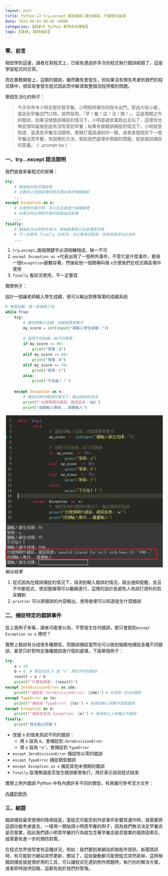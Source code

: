 ```yaml
---
layout: post
title: Python-12-try…except 錯誤捕捉—接住錯誤，不讓程式崩潰
date: 2024-08-04 00:45 +0800
categories: [超新手 Python 教學系列課程]
tags: [基礎, 錯誤捕捉]
---
```

### 零、前言

相信學到這邊，讀者在寫程式上，已經有遇過許多次的程式執行錯誤經驗了，這是學習程式的日常。

而在實務開發上，這類的錯誤，雖然難免會發生，但如果沒有預先考慮到我們的程式碼中，很容易會發生程式因此而中斷導致整個流程停擺的問題。

舉個生活化的例子：

> 今天你命令小明去幫你買早餐，小明按照著你的指令出門，穿過大街小巷，當走到早餐店門口時，突然發現，「早！餐！店！沒！開！」，這是預期之外的錯誤，如果沒做錯誤捕捉的情況下，小明直接放棄跑出去玩了，這樣你也無從得知最後到底有沒有買到早餐；如果有做錯誤捕捉的情況下，小明就會知道，當遇見早餐店沒開時，應開打電話通知你一聲，或者直接跑到下一間早餐店買早餐，有因應的方法，幫助我們處理非預期的問題，就是錯誤捕捉的意義。
{: .prompt-tip }

### 一、try…except 語法說明

我們直接來看程式的架構：

```python
try:
    # 要捕捉的程式碼段落
    # 主要防止這個區塊的程式碼出現非預期錯誤
    ...
except Exception as e:
    # 出現例外事件時，可以在這邊進行後續處理
    # 如果沒有出現例外事件就跳過這區塊
    ...
finally:
    # 無論是否出現例外情況，最後都要執行此區塊程式碼
    # 不一定要有 finally 的寫法，可以看情況使用，但前兩者語法必須有
    ...
```

1. `try…except…`兩個關鍵字必須相輔相成，缺一不可
2. `except Exception as e`代表出現了一個例外事件，不管它是什麼事件，都用一個`Excepttion`變數存著，然後給他一個簡稱叫做 `e`方便我們在程式碼區塊中使用
3. `finally` 看狀況使用，不一定要寫

實際例子：

設計一個讓老師輸入學生成績，便可以輸出對應等第的成績系統

```python
# 無限迴圈，會一直循環下去
while True:
    try:
        # 讓老師輸入成績，成績需要是數字
        my_score = int(input("請輸入學生成績："))
        
        # 按照不同成績，給不同等第
        if my_score >= 90:
            print("等第：A")
        elif my_score >= 80:
            print("等第：B")
        elif my_score >= 70:
            print("等第：C")
        else:
            print("不及格！！")
    
    except Exception as e:
        # 捕捉到例外錯誤的情況下，輸出錯誤的訊息
        print(f"出現預期外錯誤，錯誤訊息：{e}")
        print("成績輸入無效...請重輸入")
```

![輸出結果](/assets/img/post_img/Python-12-try…except%20錯誤捕捉—接住錯誤，不讓程式崩潰%20236878c368fa4b01aef9581feddfc66b/bdcf5bc6-eed5-447e-a57c-62cc3ca7f921.png)
_輸出結果_

1. 程式因為在錯誤捕捉的情況下，偵測到輸入錯誤的情況，跳出通知提醒，並且不中斷程式，使迴圈循環可以繼續進行，這樣的設計是避免人為誤打資料的防呆機制
2. `print(e)` 可以將錯誤的內容輸出，使用者便可以知道發生什麼錯誤

### 二、捕捉特定的錯誤事件

從上面例子來看，讀者可能會以為，不管發生任何錯誤，都只會跑到`except Exception as e` 裡吧？

實際上錯誤有分成很多種類型，而錯誤捕捉當然也可以做到細緻地捕捉各種不同錯誤，甚至只針對特定幾種錯誤進行個別處理，下面舉個例子：

```python
try:
    a = 10
    b = 0  # 嘗試改成 0 或 "a" 測試不同的錯誤
    result = a / b
    print(f"計算結果是: {result}")
except ZeroDivisionError as zde:
    print(f"捕捉到 ZeroDivisionError: {zde}") # 針測到 除以0錯誤
except TypeError as te:
    print(f"捕捉到 TypeError: {te}") # 偵測到輸入非數字型態錯誤
except Exception as e:
    print(f"捕捉到其他 Exception: {e}") # 偵測到以上兩種之外錯誤
finally:
    print("程式執行完畢")
```

- 改變 `b` 的值來測試不同的錯誤：
    - 將 `b` 設為 `0`，會捕捉到 `ZeroDivisionError`
    - 將 `b` 設為 `"a"`，會捕捉到 `TypeError`
- `except ZeroDivisionError` 捕捉除以零的錯誤
- `except TypeError` 捕捉類型錯誤
- `except Exception as e` 捕捉其他未預期的錯誤
- `finally` 區塊無論是否發生錯誤都會執行，用於表示該段程式結束

實際上例外錯誤 Python 中有內建許多不同的類型，有興趣可參考官方文件：

[內建的例外](https://docs.python.org/zh-tw/3/library/exceptions.html)

### 三、結語

錯誤捕捉最常使用的情境就是，當程式可能受到外部事件影響其運作時，就需要將這個功能考慮進去，一樣用一開始請小明買早餐的例子，因為我們無法決定早餐店是否營業，因此我們請小明買早餐的行為就包含著早餐店是否營業的風險因素在，就需要有進一步的預防對策。

在程式世界很常會有這種狀況，例如：我們要到某網站抓取股市資訊、新聞資訊時，有可能對方網站突然更新、關站了，這些變動都可能使程式突然掛掉，這時候錯誤捕捉就是很好用的工具，可以讓程式在遇到例外問題時，執行別的解決方案，或者即時提供回報，這都有助於我們的管理。